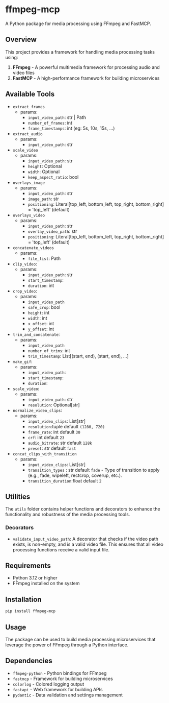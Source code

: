 # ffmpeg-mcp

A Python package for media processing using FFmpeg and FastMCP.

## Overview

This project provides a framework for handling media processing tasks using:
1. **FFmpeg** - A powerful multimedia framework for processing audio and video files
2. **FastMCP** - A high-performance framework for building microservices

## Available Tools

- `extract_frames`
  - params: 
    - `input_video_path`: str | Path
    - `number_of_frames`: int
    - `frame_timestamps`: int (eg: 5s, 10s, 15s, ...)
- `extract_audio`
  - params:
    - `input_video_path`: str
- `scale_video`
  - params:
    - `input_video_path`: str
    - `height`: Optional
    - `width`: Optional
    - `keep_aspect_ratio`: bool
- `overlays_image`
  - params:
    - `input_video_path`: str
    - `image_path`: str
    - `positioning`: Literal[top_left, bottom_left, top_right, bottom_right] = 'top_left' (default)
- `overlays_video`
  - params:
    - `input_video_path`: str
    - `overlay_video_path`: str
    - `positioning`: Literal[top_left, bottom_left, top_right, bottom_right] = 'top_left' (default)
- `concatenate_videos`
  - params:
    - `file_list`: Path
- `clip_video`:
  - params:
    - `input_video_path`: str
    - `start_timestamp`: 
    - `duration`: int
- `crop_video`:
  - params:
    - `input_video_path`
    - `safe_crop`: bool
    - `height`: int
    - `width`: int
    - `x_offset`: int
    - `y_offset`: int
- `trim_and_concatenate`:
  - params:
    - `input_video_path`
    - `number_of_trims`: int
    - `trim_timestamp`: List[(start, end), (start, end), ...]
- `make_gif`:
  - params:
    - `input_video_path`:
    - `start_timestamp`:
    - `duration`:
- `scale_video`:
  - params:
    - `input_video_path`: str
    - `resolution`: Optional[str]
- `normalize_video_clips`:
  - params:
    - `input_video_clips`: List[str]
    - `resolution`:tuple default `(1280, 720)`
    - `frame_rate`: int default `30`
    - `crf`: int default `23`
    - `audio_bitrate`: str default `128k`
    - `preset`: str default `fast`
- `concat_clips_with_transition`
  - params:
    - `input_video_clips`: List[str]
    - `transition_types` : str default `fade` - Type of transition to apply (e.g., fade, wipeleft, rectcrop, coverup, etc.).
    - `transition_duration`:float default `2`

## Utilities

The `utils` folder contains helper functions and decorators to enhance the functionality and robustness of the media processing tools.

### Decorators

- `validate_input_video_path`: A decorator that checks if the video path exists, is non-empty, and is a valid video file. This ensures that all video processing functions receive a valid input file.

## Requirements

- Python 3.12 or higher
- FFmpeg installed on the system

## Installation

```bash
pip install ffmpeg-mcp
```

## Usage

The package can be used to build media processing microservices that leverage the power of FFmpeg through a Python interface.

## Dependencies

- `ffmpeg-python` - Python bindings for FFmpeg
- `fastmcp` - Framework for building microservices
- `colorlog` - Colored logging output
- `fastapi` - Web framework for building APIs
- `pydantic` - Data validation and settings management